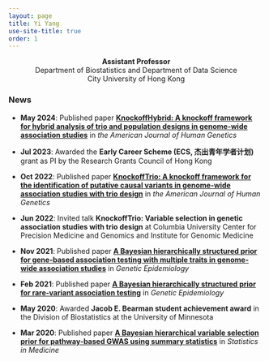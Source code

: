 ```yaml
---
layout: page
title: Yi Yang
use-site-title: true
order: 1
---
```

<p align="center">
  <b>Assistant Professor</b><br />
  Department of Biostatistics and Department of Data Science<br />
  City University of Hong Kong
</p>

<!--- ### [Openings for PhD students in Fall 2024](https://yiyangphd.github.io/openings/) --->
<!--- hidden content --->

### News

- **May 2024**: Published paper [**KnockoffHybrid: A knockoff framework for hybrid analysis of trio and population designs in genome-wide association studies**](https://authors.elsevier.com/a/1jAqCgeXA8s2) in *the American Journal of Human Genetics*

- **Jul 2023**: Awarded the **Early Career Scheme (ECS, 杰出青年学者计划)** grant as PI by the Research Grants Council of Hong Kong

- **Oct 2022**: Published paper [**KnockoffTrio: A knockoff framework for the identification of putative causal variants in genome-wide association studies with trio design**](https://doi.org/10.1016/j.ajhg.2022.08.013) in *the American Journal of Human Genetics*

- **Jun 2022**: Invited talk **KnockoffTrio: Variable selection in genetic association studies with trio design** at Columbia University Center for Precision Medicine and Genomics and Institute for Genomic Medicine

<!-- - **Mar 2022**: Invited talk **Knockoff statistics for variable selection in genetic association studies with trio design** at City University of Hong Kong School of Data Science --->

<!-- - **Dec 2021**: Invited talk **Bayesian hierarchical models and knockoff statistics for variable selection** at the Beijing Normal University Young Scholars Forum --->

- **Nov 2021**: Published paper [**A Bayesian hierarchically structured prior for gene-based association testing with multiple traits in genome-wide association studies**](https://doi.org/10.1002/gepi.22437) in *Genetic Epidemiology*

<!--- - **May 2021**: Contributed talk **Knockoff statistics and applications to genome-wide association studies** at the Statistical Genetics Journal Club of Columbia University Irving Medical Center  --->

- **Feb 2021**: Published paper [**A Bayesian hierarchically structured prior for rare‐variant association testing**](https://doi.org/10.1002/gepi.22379) in *Genetic Epidemiology*

- **May 2020**: Awarded **Jacob E. Bearman student achievement award** in the Division of Biostatistics at the University of Minnesota

- **Mar 2020**: Published paper [**A Bayesian hierarchical variable selection prior for pathway‐based GWAS using summary statistics**](https://doi.org/10.1002/sim.8442) in *Statistics in Medicine*

